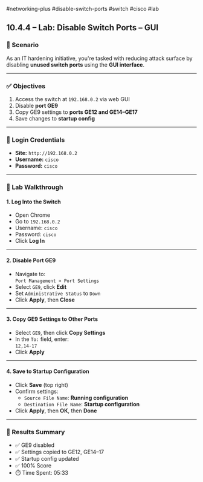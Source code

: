 #networking-plus #disable-switch-ports #switch #cisco #lab 

## 10.4.4 – Lab: Disable Switch Ports – GUI

### 🧪 Scenario

As an IT hardening initiative, you're tasked with reducing attack surface by disabling **unused switch ports** using the **GUI interface**.

---

### ✅ Objectives

1. Access the switch at `192.168.0.2` via web GUI  
2. Disable **port GE9**  
3. Copy GE9 settings to **ports GE12 and GE14–GE17**  
4. Save changes to **startup config**

---

### 🔐 Login Credentials

- **Site:** `http://192.168.0.2`
- **Username:** `cisco`
- **Password:** `cisco`

---

### 🔧 Lab Walkthrough

#### 1. Log Into the Switch
- Open Chrome
- Go to `192.168.0.2`
- Username: `cisco`  
- Password: `cisco`  
- Click **Log In**

---

#### 2. Disable Port GE9

- Navigate to:  
  `Port Management > Port Settings`
- Select `GE9`, click **Edit**
- Set `Administrative Status` to `Down`
- Click **Apply**, then **Close**

---

#### 3. Copy GE9 Settings to Other Ports

- Select `GE9`, then click **Copy Settings**
- In the `To:` field, enter:  
  `12,14-17`
- Click **Apply**

---

#### 4. Save to Startup Configuration

- Click **Save** (top right)
- Confirm settings:
  - `Source File Name`: **Running configuration**
  - `Destination File Name`: **Startup configuration**
- Click **Apply**, then **OK**, then **Done**

---

### 🏁 Results Summary

- ✅ GE9 disabled
- ✅ Settings copied to GE12, GE14–17
- ✅ Startup config updated
- ✅ 100% Score  
- ⏱️ Time Spent: 05:33
